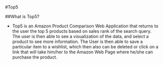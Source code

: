 #Top5

##What is Top5?
  - Top5 is an Amazon Product Comparison Web Application that returns to the user
  the top 5 products based on sales rank of the search query. The user is then able
  to see a visualization of the data, and select a product to see more information. The
  User is then able to save a particular item to a wishlist, which then also can be deleted
  or click on a link that will take him/her to the Amazon Web Page where he/she can purchase
  the product.
